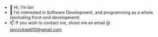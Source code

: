- 👋 Hi, I’m Ian
- 👀 I’m interested in Software Development, and programming as a whole (excluding front-end development)
- 📫 If you wish to contact me, shoot me an email @ ianrockwell10@gmail.com

